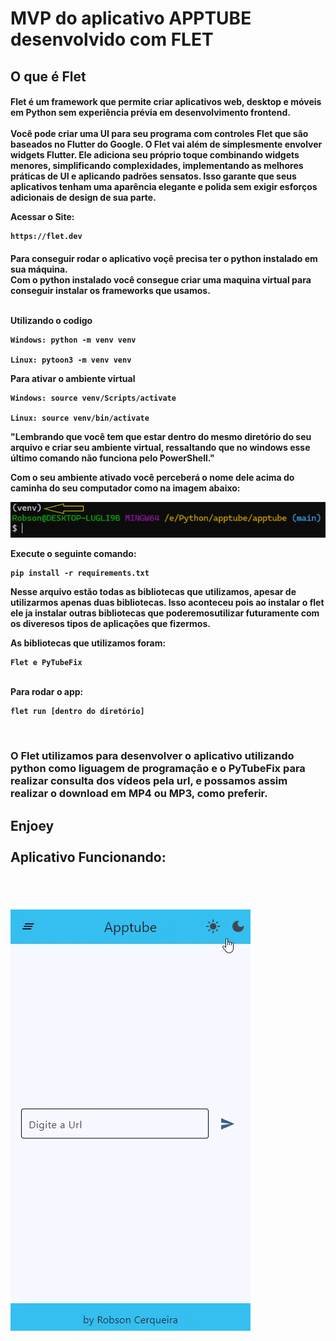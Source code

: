 # MVP do aplicativo APPTUBE desenvolvido com FLET

<h2>O que é Flet 

<h4>Flet é um framework que permite criar aplicativos web, desktop e móveis em Python sem experiência prévia em desenvolvimento frontend.
<br><br>
Você pode criar uma UI para seu programa com controles Flet que são baseados no Flutter do Google. O Flet vai além de simplesmente envolver widgets Flutter. Ele adiciona seu próprio toque combinando widgets menores, simplificando complexidades, implementando as melhores práticas de UI e aplicando padrões sensatos. Isso garante que seus aplicativos tenham uma aparência elegante e polida sem exigir esforços adicionais de design de sua parte.
<br>

Acessar o Site:
```
https://flet.dev
```

<h4>Para conseguir rodar o aplicativo voçê precisa ter o python instalado em sua máquina.
<br>
Com o python instalado você consegue criar uma maquina virtual para conseguir instalar os frameworks que usamos.
<br><br>


Utilizando o codigo
```
Windows: python -m venv venv

Linux: pytoon3 -m venv venv
```
Para ativar o ambiente virtual
```
Windows: source venv/Scripts/activate

Linux: source venv/bin/activate
```
"Lembrando que você tem que estar dentro do mesmo diretório do seu arquivo e criar seu ambiente virtual, ressaltando que no windows esse último comando não funciona pelo PowerShell."

Com o seu ambiente ativado você perceberá o nome dele acima do caminha do seu computador como na imagem abaixo:

![ambiente](assets/imgvenv.png)

Execute o seguinte comando:
```
pip install -r requirements.txt
```

Nesse arquivo estão todas as bibliotecas que utilizamos, apesar de utilizarmos apenas duas bibliotecas. Isso aconteceu pois ao instalar o flet ele ja instalar outras bibliotecas que poderemosutilizar futuramente com os diveresos tipos de aplicações que fizermos.

As bibliotecas que utilizamos foram:

```
Flet e PyTubeFix
```

<br>
Para rodar o app:

<br>

```
flet run [dentro do diretório]
```
<br>
<h3>O Flet utilizamos para desenvolver o aplicativo utilizando python como liguagem de programação e o PyTubeFix para realizar consulta dos vídeos pela url, e possamos assim realizar o download em MP4 ou MP3, como preferir.

<h2>Enjoey

<br>
<br>
Aplicativo Funcionando:
<br>
<br>
<br>

![Demonstração do vídeo do app](assets/teste.gif)
